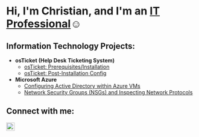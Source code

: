 
<h1>Hi, I'm Christian, and I'm an <a href="https://www.linkedin.com/in/christian-ison-388771280/">IT Professional</a>☺</h1>

<h2>Information Technology Projects:</h2>

- <b>osTicket (Help Desk Ticketing System)</b>
  - [osTicket: Prerequisites/Installation](https://github.com/chison06/osticket-prereqs)
  - [osTicket: Post-Installation Config](https://github.com/chison06/post-install-config)
- <b>Microsoft Azure</b>
  - [Configuring Active Directory within Azure VMs](https://github.com/chison06/configure-ad)
  - [Network Security Groups (NSGs) and Inspecting Network Protocols](https://github.com/chison06/azure-network-protocols)

<h2>Connect with me:</h2>

[<img align="left" alt="Josh | LinkedIn" width="22px" src="https://cdn.jsdelivr.net/npm/simple-icons@v3/icons/linkedin.svg" />][linkedin]

[linkedin]: https://www.linkedin.com/in/christian-ison-388771280/ 
 
